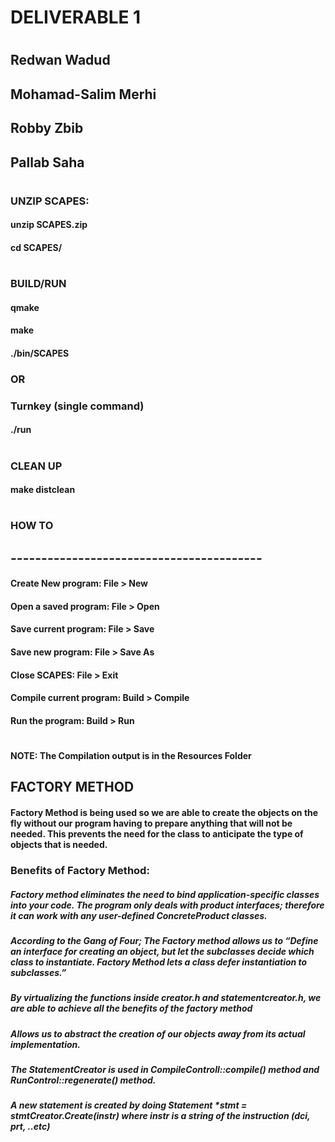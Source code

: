 #   DELIVERABLE 1
#
##      Redwan Wadud
##      Mohamad-Salim Merhi
##      Robby Zbib
##      Pallab Saha
#     
###      UNZIP SCAPES:
####        unzip SCAPES.zip
####        cd SCAPES/
#     
###      BUILD/RUN
####         qmake
####         make
####         ./bin/SCAPES
###         OR
###         Turnkey (single command)
####        ./run
#     
###      CLEAN UP
####        make distclean
#
#        
#
###               HOW TO
## -----------------------------------------
####    Create New program:       File  > New
####     
####    Open a saved program:     File  > Open
####     
####    Save current program:     File  > Save
####     
####    Save new program:         File  > Save As
####     
####    Close SCAPES:             File  > Exit
####     
####    Compile current program:  Build > Compile
####    
####    Run the program:          Build > Run
#
#
#### NOTE: The Compilation output is in the Resources Folder

## FACTORY METHOD
#### Factory Method is being used so we are able to create the objects on the fly without our program having to prepare anything that will not be needed. This prevents the need for the class to anticipate the type of objects that is needed.
### Benefits of Factory Method:
##### Factory method eliminates the need to bind application-specific classes into your code. The program only deals with product interfaces; therefore it can work with any user-defined ConcreteProduct classes.
##### According to the Gang of Four; The Factory method allows us to “Define an interface for creating an object, but let the subclasses decide which class to instantiate. Factory Method lets a class defer instantiation to subclasses.”
##### By virtualizing the functions inside creator.h and statementcreator.h, we are able to achieve all the benefits of the factory method
##### Allows us to abstract the creation of our objects away from its actual implementation.
##### The StatementCreator is used in CompileControll::compile() method and RunControl::regenerate() method.
##### A new statement is created by doing Statement *stmt = stmtCreator.Create(instr) where instr is a string of the instruction (dci, prt, ..etc)
